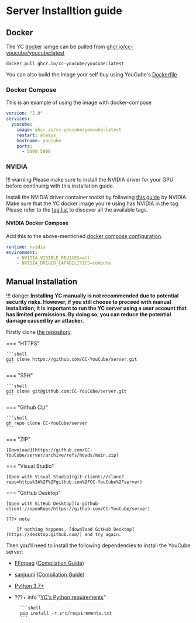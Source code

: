 # Server Installtion guide

## Docker

The YC [docker] iamge can be pulled from [ghcr.io/cc-youcube/youcube:latest](https://github.com/CC-YouCube/server/pkgs/container/youcube)

```shell
docker pull ghcr.io/cc-youcube/youcube:latest
```

You can also build the Image your self buy using YouCube's [Dockerfile]

### Docker Compose

This is an example of using the image with docker-compose

```yaml
version: "2.0"
services:
  youcube:
    image: ghcr.io/cc-youcube/youcube:latest
    restart: always
    hostname: youcube
    ports:
      - 5000:5000
```

### NVIDIA

!!! warning
    Please make sure to install the NVIDIA driver for your GPU before continuing with this installation guide.

Install the NVIDIA driver container toolkit by following [this guide](https://docs.nvidia.com/datacenter/cloud-native/container-toolkit/install-guide.html#docker) by NVIDIA.
Make sure that the YC docker image you're using has NVIDIA in the tag. Please refer to the [tag list](https://github.com/CC-YouCube/server/pkgs/container/youcube/versions?filters%5Bversion_type%5D=tagged) to discover all the available tags.

#### NVIDIA Docker Compose

Add this to the above-mentioned [docker compose configuration](#docker-compose).

```yaml
runtime: nvidia
environment:
    - NVIDIA_VISIBLE_DEVICES=all
    - NVIDIA_DRIVER_CAPABILITIES=compute
```

## Manual Installation

!!! danger
    **Installing YC manually is not recommended due to potential security risks. However, if you still choose to proceed with manual installation, it is important to run the YC server using a user account that has limited permissions. By doing so, you can reduce the potential damage caused by an attacker.**

Firstly clone [the repository].

=== "HTTPS"

    ```shell
    git clone https://github.com/CC-YouCube/server.git
    ```

=== "SSH"

    ```shell
    git clone git@github.com:CC-YouCube/server.git
    ```
=== "Github CLI"

    ```shell
    gh repo clone CC-YouCube/server
    ```
=== "ZIP"

    [Download](https://github.com/CC-YouCube/server/archive/refs/heads/main.zip)

=== "Visual Studio"

    [Open with Visual Studio](git-client://clone?repo=https%3A%2F%2Fgithub.com%2FCC-YouCube%2Fserver)

=== "GitHub Desktop"

    [Open with GitHub Desktop](x-github-client://openRepo/https://github.com/CC-YouCube/server)
    
    ???+ note
        
        If nothing happens, [download GitHub Desktop](https://desktop.github.com/) and try again. 

Then you'll need to install the following dependencies to install the YouCube server:

- [FFmpeg] ([Compilation Guide](https://trac.ffmpeg.org/wiki/CompilationGuide))
- [sanjuuni] ([Compilation Guide](https://github.com/MCJack123/sanjuuni#building))
- [Python 3.7+]
- ???+ info "[YC's Python requirements]"

        ```shell
        pip install -r src/requirements.txt
        ```

[FFmpeg]: https://ffmpeg.org/download.html
[sanjuuni]: https://github.com/MCJack123/sanjuuni#installation
[YC's Python requirements]: https://github.com/CC-YouCube/server/blob/main/src/requirements.txt
[Python 3.7+]: https://www.python.org/downloads
[docker]: https://www.docker.com
[the repository]: https://github.com/CC-YouCube/server
[Dockerfile]: https://github.com/CC-YouCube/server/blob/main/src/Dockerfile

